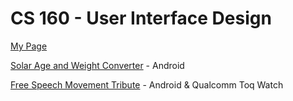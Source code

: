 CS 160 - User Interface Design
==============================

[My Page](http://www.hackster.io/user2184)




[Solar Age and Weight Converter](http://www.hackster.io/user2184/prog01-solar-you) - Android

[Free Speech Movement Tribute](http://www.hackster.io/user2184/free-speech-movement-a-tribute) - Android & Qualcomm Toq Watch



